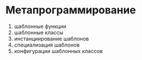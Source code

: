 # Метапрограммирование

1. шаблонные функции
2. шаблонные классы
3. инстанциирование шаблонов
4. специализация шаблонов
5. конфигурации шаблонных классов